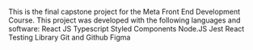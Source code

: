 This is the final capstone project for the Meta Front End Development Course. 
This project was developed with the following languages and software:
React JS
Typescript
Styled Components
Node.JS
Jest
React Testing Library
Git and Github
Figma
